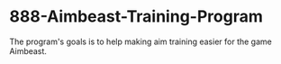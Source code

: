 # 888-Aimbeast-Training-Program
The program's goals is to help making aim training easier for the game Aimbeast.
